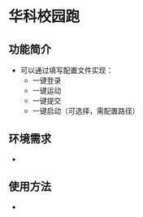 # 华科校园跑

## 功能简介

- 可以通过填写配置文件实现：
  - 一键登录
  - 一键运动
  - 一键提交
  - 一键启动（可选择，需配置路径）

## 环境需求

-

## 使用方法

-

